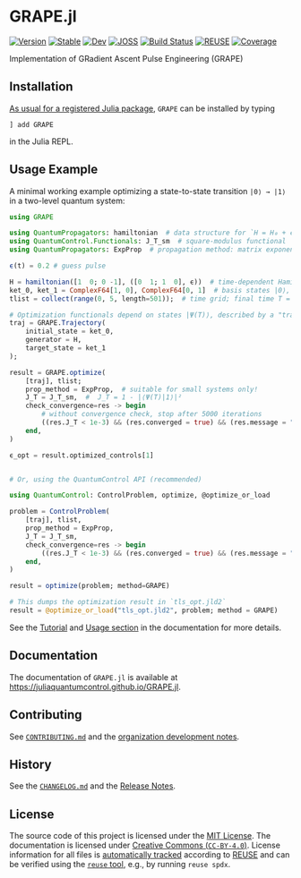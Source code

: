 <!--
SPDX-FileCopyrightText: © 2025 Michael Goerz <mail@michaelgoerz.net>

SPDX-License-Identifier: CC-BY-4.0
-->

# GRAPE.jl

[![Version](https://juliahub.com/docs/General/GRAPE/stable/version.svg)](https://juliahub.com/ui/Packages/General/GRAPE)
[![Stable](https://img.shields.io/badge/docs-stable-blue.svg)](https://juliaquantumcontrol.github.io/GRAPE.jl/)
[![Dev](https://img.shields.io/badge/docs-dev-blue.svg)](https://juliaquantumcontrol.github.io/GRAPE.jl/dev)
[![JOSS](https://joss.theoj.org/papers/25e7a240c129459ad160dd3fb9d009d8/status.svg)](https://joss.theoj.org/papers/25e7a240c129459ad160dd3fb9d009d8)
[![Build Status](https://github.com/JuliaQuantumControl/GRAPE.jl/workflows/CI/badge.svg)](https://github.com/JuliaQuantumControl/GRAPE.jl/actions)
[![REUSE](https://github.com/JuliaQuantumControl/GRAPE.jl/actions/workflows/REUSE.yml/badge.svg)](https://github.com/JuliaQuantumControl/GRAPE.jl/actions/workflows/REUSE.yml)
[![Coverage](https://codecov.io/gh/JuliaQuantumControl/GRAPE.jl/branch/master/graph/badge.svg)](https://codecov.io/gh/JuliaQuantumControl/GRAPE.jl)

Implementation of GRadient Ascent Pulse Engineering (GRAPE)

## Installation

[As usual for a registered Julia package](https://docs.julialang.org/en/v1/stdlib/Pkg/), `GRAPE` can be installed by typing

```
] add GRAPE
```

in the Julia REPL.

## Usage Example

A minimal working example optimizing a state-to-state transition `|0⟩ → |1⟩` in a two-level quantum system:

```julia
using GRAPE

using QuantumPropagators: hamiltonian  # data structure for `H = H₀ + ϵ(t) H₁`
using QuantumControl.Functionals: J_T_sm  # square-modulus functional
using QuantumPropagators: ExpProp  # propagation method: matrix exponentiation

ϵ(t) = 0.2 # guess pulse

H = hamiltonian([1  0; 0 -1], ([0  1; 1  0], ϵ))  # time-dependent Hamiltonian
ket_0, ket_1 = ComplexF64[1, 0], ComplexF64[0, 1]  # basis states |0⟩, |1⟩
tlist = collect(range(0, 5, length=501));  # time grid; final time T = 5.0

# Optimization functionals depend on states |Ψ(T)⟩, described by a "trajectory"
traj = GRAPE.Trajectory(
    initial_state = ket_0,
    generator = H,
    target_state = ket_1
);

result = GRAPE.optimize(
    [traj], tlist;
    prop_method = ExpProp,  # suitable for small systems only!
    J_T = J_T_sm,  #  J_T = 1 - |⟨Ψ(T)|1⟩|²
    check_convergence=res -> begin
        # without convergence check, stop after 5000 iterations
        ((res.J_T < 1e-3) && (res.converged = true) && (res.message = "J_T < 10⁻³"))
    end,
)

ϵ_opt = result.optimized_controls[1]


# Or, using the QuantumControl API (recommended)

using QuantumControl: ControlProblem, optimize, @optimize_or_load

problem = ControlProblem(
    [traj], tlist,
    prop_method = ExpProp,
    J_T = J_T_sm,
    check_convergence=res -> begin
        ((res.J_T < 1e-3) && (res.converged = true) && (res.message = "J_T < 10⁻³"))
    end,
)

result = optimize(problem; method=GRAPE)

# This dumps the optimization result in `tls_opt.jld2`
result = @optimize_or_load("tls_opt.jld2", problem; method = GRAPE)
```

See the [Tutorial](https://juliaquantumcontrol.github.io/GRAPE.jl/stable/tutorial/) and [Usage section](https://juliaquantumcontrol.github.io/GRAPE.jl/stable/usage/) in the documentation for more details.

## Documentation

The documentation of `GRAPE.jl` is available at <https://juliaquantumcontrol.github.io/GRAPE.jl>.

## Contributing

See [`CONTRIBUTING.md`](https://github.com/JuliaQuantumControl/.github/blob/master/CONTRIBUTING.md#contributing-to-juliaquantumcontrol-packages) and the [organization development notes](https://github.com/JuliaQuantumControl#development).


[`QuantumControl.jl`]: https://github.com/JuliaQuantumControl/QuantumControl.jl#readme
[JuliaQuantumControl]: https://github.com/JuliaQuantumControl

## History

See the [`CHANGELOG.md`](CHANGELOG.md) and the [Release Notes](https://github.com/JuliaQuantumControl/GRAPE.jl/releases).

## License

The source code of this project is licensed under the [MIT License](LICENSE). The documentation is licensed under [Creative Commons (`CC-BY-4.0`)](https://creativecommons.org/licenses/by/4.0/deed.en). License information for all files is [automatically tracked](https://github.com/JuliaQuantumControl/GRAPE.jl/actions/workflows/REUSE.yml) according to [REUSE](https://reuse.software) and can be verified using the [`reuse` tool](https://github.com/fsfe/reuse-tool?tab=readme-ov-file#reuse), e.g., by running `reuse spdx`.
